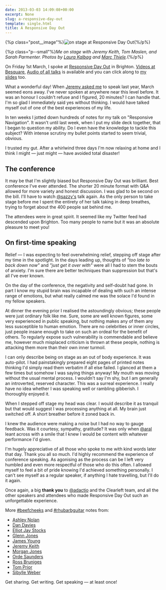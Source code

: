 ```yaml
---
date: 2013-03-03 14:09:08+00:00
excerpt: None
slug: a-responsive-day-out
template: single.html
title: A Responsive Day Out
---
```



{%p class="post__image"%}![on stage at Responsive Day Out](http://dbushell.com/wp-content/uploads/2013/03/me-at-responsive-day-out.jpg){%/p%}


{%p class="p--small"%}_Me on stage with Jeremy Keith, Tom Maslen, and Sarah Parmenter. Photos by [Laura Kalbag](http://www.flickr.com/photos/laurakalbag/8522038116/) and [Marc Thiele](http://www.flickr.com/photos/marcthiele/8519278036/)._{%/p%}

On Friday 1st March, I spoke at [Responsive Day Out](http://responsiveconf.com/) in Brighton. [Videos at Besquare](http://www.besquare.me/conferences/responsive-day-out/), [Audio of all talks](http://adactio.com/journal/6091/) is available and you can click along to [my slides](https://speakerdeck.com/dbushell/responsive-navigation) too.

What a wonderful day! When [Jeremy asked me](http://dbushell.com/2012/12/07/responsive-day-out/) to speak last year, March seemed eons away. I've never spoken at anywhere near this level before. It was an honour I couldn't refuse and I figured, 20 minutes? I can handle that. I'm so glad I immediately said yes without thinking. I would have talked myself out of one of the best experiences of my life.

In ten weeks I jotted down hundreds of notes for my talk on "Responsive Navigation". It wasn't until last week, when I put my slide deck together, that I began to question my ability. Do I even have the knowledge to tackle this subject? With intense scrutiny my bullet points started to seem trivial, obvious.

I trusted my gut. After a whirlwind three days I'm now relaxing at home and I think I might — just might — have avoided total disaster!


## The conference


It may be that I'm slightly biased but Responsive Day Out was brilliant. Best conference I've ever attended. The shorter 20 minute format with Q&A allowed for more variety and honest discussion. I was glad to be second on the bill. I'll have to watch [@sazzy's](https://twitter.com/sazzy) talk again. As the only person to take stage before me I spent the entirety of her talk taking in deep breathes, trying to forget about the 400 people sat behind me.

The attendees were in great spirit. It seemed like my Twitter feed had descended upon Brighton. Too many people to name but it was an absolute pleasure to meet you!


## On first-time speaking


Relief — I was expecting to feel overwhelming relief, stepping off stage after my time in the spotlight. In the days leading up, thoughts of _"too late to back down now"_ and _"just get it over with"_ were all I had to stem the bouts of anxiety. I'm sure there are better techniques than suppression but that's all I've ever known.

On the day of the conference, the negativity and self-doubt had gone. In part I know my stupid brain was incapable of dealing with such an intense range of emotions, but what really calmed me was the solace I'd found in my fellow speakers.

At dinner the evening prior I realised the astoundingly obvious; these people were just ordinary folk like me. Sure, some are well known figures, some very experienced in public speaking, but nothing makes any of them any less susceptible to human emotion. There are no celebrities or inner circles, just people insane enough to take on such an ordeal for the benefit of others. To regularly expose such vulnerability is commendable and believe me, however much misplaced criticism is thrown at these people, nothing is attacking them more than their own inner turmoil.

I can only describe being on stage as an out of body experience. It was auto-pilot. I had painstakingly prepared eight pages of printed notes thinking I'd simply read them verbatim if all else failed. I glanced at them a few times but somehow I was saying things anyway! My mouth was moving without the usual mental process. I wouldn't say I'm shy, but I am generally an introverted, reserved character. This was a surreal experience. I really have no idea whether I was speaking well or rambling gibberish. I thoroughly enjoyed it.

When I stepped off stage my head was clear. I would describe it as tranquil but that would suggest I was processing anything at all. My brain just switched off. A short breather before it zoned back in.

I knew the audience were making a noise but I had no way to gauge feedback. Was it courtesy, sympathy, gratitude? It was only when [@aral](https://twitter.com/aral) leant across with a smile that I knew I would be content with whatever performance I'd given.

I'm hugely appreciative of all those who spoke to me with kind words later that day. Thank you all so much. I'd highly recommend the experience of conference speaking. As agonising as the process can be I left very humbled and even more respectful of those who do this often. I allowed myself to feel a bit of pride knowing I'd achieved something personally. I can't see myself as a regular speaker, if anything I hate travelling, but I'll do it again.

Once again, a big **thank you** to [@adactio](https://twitter.com/adactio) and the Clearleft team, and all the other speakers and attendees who made Responsive Day Out such an unforgettable experience.

More [#beefcheeks](https://twitter.com/search?q=%23beefcheeks) and [#rhubarbguitar](https://twitter.com/search?q=%23rhubarbguitar) notes from:

* [Ashley Nolan](http://www.dragongraphics.co.uk/blog/responsively-winging-it-together)
* [Dan Davies](http://www.dan-davies.co.uk/beefcheeks-in-brighton)
* [Elliot Jay Stocks](http://elliotjaystocks.com/blog/responsive-web-design-the-war-has-not-yet-been-won/)
* [Glenn Jones](http://glennjones.net/2013/03/response-day-out-conference/)
* [James Young](http://www.welcomebrand.co.uk/thoughts/responsive-day-out-we-still-dont-know-what-were-doing/)
* [Jeremy Keith](http://adactio.com/journal/6078/)
* [Morgan Jones](http://phunkyvenom.co.uk/phunky-says/2/3/2013/responsive-conf-brighton)
* [Orde Saunders](http://decadecity.net/blog/2013/03/01/)
* [Ross Bruniges](http://www.thecssdiv.co.uk/2013/03/on-responsive-design/)
* [Tom Prior](http://www.thebestisyettocome.co.uk/responsive-day-out-2013/)
* [Sibylle Weber](http://sibylleweber.com/2013/03/responsive-day-out-2013/)

Get sharing. Get writing. Get speaking — at least once!
